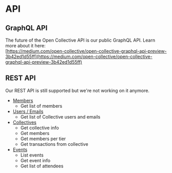 # API

## GraphQL API

The future of the Open Collective API is our public GraphQL API. Learn more about it here:  
[https://medium.com/open-collective/open-collective-graphql-api-preview-3b42ed1d55ff](https://medium.com/open-collective/open-collective-graphql-api-preview-3b42ed1d55ff)

## REST API

Our REST API is still supported but we're not working on it anymore.

* [Members](members.md)
  * Get list of members
* [Users / Emails](users-emails.md)
  * Get list of Collective users and emails
* [Collectives](../../collectives/)
  * Get collective info
  * Get members
  * Get members per tier
  * Get transactions from collective
* [Events](../../collectives/events.md)
  * List events
  * Get event info
  * Get list of attendees

